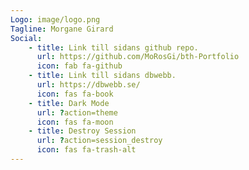 ```yaml
---
Logo: image/logo.png
Tagline: Morgane Girard
Social:
    - title: Link till sidans github repo.
      url: https://github.com/MoRosGi/bth-Portfolio
      icon: fab fa-github
    - title: Link till sidans dbwebb.
      url: https://dbwebb.se/
      icon: fas fa-book
    - title: Dark Mode
      url: ?action=theme
      icon: fas fa-moon
    - title: Destroy Session
      url: ?action=session_destroy
      icon: fas fa-trash-alt
---
```

